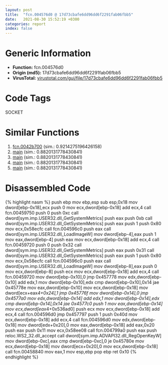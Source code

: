 ```yaml
---
layout: post
title:  "fcn.004576d0 @ 17d73cbafe6dd96dd6f2291fab06fbb5"
date:   2021-08-30 15:52:19 +0300
categories: report
index: false
---
```


# Generic Information
- **Function:** fcn.004576d0
- **Origin (md5):** 17d73cbafe6dd96dd6f2291fab06fbb5
- **VirusTotal:** [virustotal.com/gui/file/17d73cbafe6dd96dd6f2291fab06fbb5][virustotal_ref]

# Code Tags
<span class="tag" id="SOCKET">SOCKET</span>


# Similar Functions

1. [fcn.0042b700][similar_1_ref] (sim.: 0.9214275196426158)
2. [main][similar_2_ref] (sim.: 0.8820131778430841)
3. [main][similar_3_ref] (sim.: 0.8820131778430841)
4. [main][similar_4_ref] (sim.: 0.8820131778430841)
5. [main][similar_5_ref] (sim.: 0.8820131778430841)


# Disassembled Code

{% highlight nasm %}
push ebp
mov ebp,esp
sub esp,0x18
mov dword[ebp-0x18],ecx
push 0
mov ecx,dword[ebp-0x18]
add ecx,4
call fcn.00459750
push 0
push 0xc
call dword[sym.imp.USER32.dll_GetSystemMetrics]
push eax
push 0xb
call dword[sym.imp.USER32.dll_GetSystemMetrics]
push eax
push 1
push 0x80
mov ecx,0x58ecfc
call fcn.004596c0
push eax
call dword[sym.imp.USER32.dll_LoadImageW]
mov dword[ebp-4],eax
push 1
mov eax,dword[ebp-4]
push eax
mov ecx,dword[ebp-0x18]
add ecx,4
call fcn.00459720
push 0
push 0x32
call dword[sym.imp.USER32.dll_GetSystemMetrics]
push eax
push 0x31
call dword[sym.imp.USER32.dll_GetSystemMetrics]
push eax
push 1
push 0x80
mov ecx,0x58ecfc
call fcn.004596c0
push eax
call dword[sym.imp.USER32.dll_LoadImageW]
mov dword[ebp-8],eax
push 0
mov ecx,dword[ebp-8]
push ecx
mov ecx,dword[ebp-0x18]
add ecx,4
call fcn.00459720
mov dword[ebp-0x10],0
jmp 0x457778
mov edx,dword[ebp-0x10]
add edx,1
mov dword[ebp-0x10],edx
cmp dword[ebp-0x10],0x14
jae 0x45778e
mov eax,dword[ebp-0x10]
mov ecx,dword[ebp-0x18]
mov dword[ecx+eax*4+0x24],1
jmp 0x45776f
mov dword[ebp-0x14],0
jmp 0x4577a0
mov edx,dword[ebp-0x14]
add edx,1
mov dword[ebp-0x14],edx
cmp dword[ebp-0x14],0x14
jae 0x4577c0
push 1
mov eax,dword[ebp-0x14]
mov ecx,dword[eax*4+0x536ad0]
push ecx
mov ecx,dword[ebp-0x18]
add ecx,4
call fcn.004596d0
jmp 0x457797
push 1
push 0x40d
mov ecx,dword[ebp-0x18]
add ecx,4
call fcn.004596d0
mov edx,dword[ebp-0x18]
mov dword[edx+0x20],0
mov eax,dword[ebp-0x18]
add eax,0x20
push eax
push 0x11
mov ecx,0x58ee08
call fcn.004799a0
push eax
push reloc.WS2_32.dll_accept
call dword[sym.imp.ADVAPI32.dll_RegOpenKeyW]
mov dword[ebp-0xc],eax
cmp dword[ebp-0xc],0
je 0x45780e
mov ecx,dword[ebp-0x18]
mov dword[ecx+0x20],0
mov ecx,dword[ebp-0x18]
call fcn.00458840
mov eax,1
mov esp,ebp
pop ebp
ret 0x10
{% endhighlight %}


[similar_1_ref]: /report/fcn.0042b700@279a61b1e76da49531f1f16fd1102a2d
[similar_2_ref]: /report/main@9868510768324dde7e5ccf745520e27a
[similar_3_ref]: /report/main@38d41d729f8f30faf0dd96f0c7acba4b
[similar_4_ref]: /report/main@6f3df46d1fce76523268c99d7ef5bd6a
[similar_5_ref]: /report/main@0e9d24a190b04adb41c502951b72134c
[virustotal_ref]: https://www.virustotal.com/gui/file/17d73cbafe6dd96dd6f2291fab06fbb5